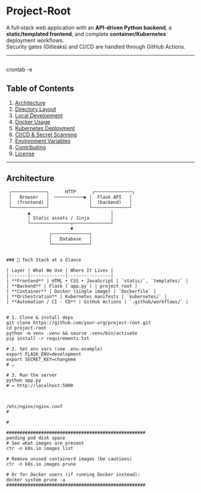 # Project‑Root

A full‑stack web application with an **API‑driven Python backend**, a **static/templated frontend**, and complete **container/Kubernetes** deployment workflows.  
Security gates (Gitleaks) and CI/CD are handled through GitHub Actions.

---
##
crontab -e
#####



## Table of Contents
1. [Architecture](#architecture)
2. [Directory Layout](#directory-layout)
3. [Local Development](#local-development)
4. [Docker Usage](#docker-usage)
5. [Kubernetes Deployment](#kubernetes-deployment)
6. [CI/CD & Secret Scanning](#cicd--secret-scanning)
7. [Environment Variables](#environment-variables)
8. [Contributing](#contributing)
9. [License](#license)

---

## Architecture
```text
 ┌─────────────┐      HTTP      ┌──────────────┐
 │   Browser   │  ───────────▶ │  Flask API   │
 │  (frontend) │               │  (backend)   │
 └─────────────┘               └──────────────┘
        ▲                              │
        │ Static assets / Jinja        │
        └───────────────┬──────────────┘
                        ▼
                ┌──────────────┐
                │   Database   │
                └──────────────┘


### 🔧 Tech Stack at a Glance

| Layer | What We Use | Where It Lives |
|-------|-------------|----------------|
| **Frontend** | HTML • CSS • JavaScript | `static/`, `templates/` |
| **Backend** | Flask (`app.py`) | project root |
| **Container** | Docker (single image) | `Dockerfile` |
| **Orchestration** | Kubernetes manifests | `kubernetes/` |
| **Automation / CI · CD** | GitHub Actions | `.github/workflows/` |


# 1. Clone & install deps
git clone https://github.com/your-org/project-root.git
cd project-root
python -m venv .venv && source .venv/bin/activate
pip install -r requirements.txt

# 2. Set env vars (see .env.example)
export FLASK_ENV=development
export SECRET_KEY=changeme
# …

# 3. Run the server
python app.py
# → http://localhost:5000



/etc/nginx/nginx.conf
#

#

####################################################
pending pod disk space
# See what images are present
ctr -n k8s.io images list

# Remove unused containerd images (be cautious)
ctr -n k8s.io images prune

# Or for Docker users (if running Docker instead):
docker system prune -a
####################################################